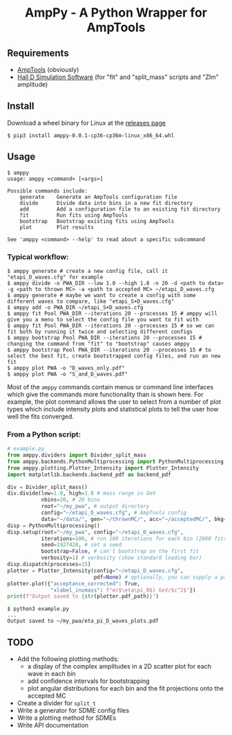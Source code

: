 <h1 align="center">AmpPy - A Python Wrapper for AmpTools</h1>


## Requirements
* [AmpTools](https://github.com/mashephe/AmpTools/tree/master/AmpTools) (obviously)
* [Hall D Simulation Software](https://github.com/JeffersonLab/halld_sim) (for "fit" and "split_mass" scripts and "Zlm" amplitude)

## Install
Download a wheel binary for Linux at the [releases page](https://github.com/denehoffman/amppy/releases)
```shell
$ pip3 install amppy-0.0.1-cp36-cp36m-linux_x86_64.whl
```

## Usage
```shell
$ amppy
usage: amppy <command> [<args>]

Possible commands include:
    generate    Generate an AmpTools configuration file
    divide      Divide data into bins in a new fit directory
    add         Add a configuration file to an existing fit directory
    fit         Run fits using AmpTools
    bootstrap   Bootstrap existing fits using AmpTools
    plot        Plot results

See 'amppy <command> --help' to read about a specific subcommand
```
### Typical workflow:
```shell
$ amppy generate # create a new config file, call it "etapi_D_waves.cfg" for example
$ amppy divide -o PWA_DIR --low 1.0 --high 1.8 -n 20 -d <path to data> -g <path to thrown MC> -a <path to accepted MC> ~/etapi_D_waves.cfg
$ amppy generate # maybe we want to create a config with some different waves to compare, like "etapi_S+D_waves.cfg"
$ amppy add -o PWA_DIR ~/etapi_S+D_waves.cfg
$ amppy fit Pool PWA_DIR --iterations 20 --processes 15 # amppy will give you a menu to select the config file you want to fit with
$ amppy fit Pool PWA_DIR --iterations 20 --processes 15 # so we can fit both by running it twice and selecting different configs
$ amppy bootstrap Pool PWA_DIR --iterations 20 --processes 15 # changing the command from "fit" to "bootstrap" causes amppy
$ amppy bootstrap Pool PWA_DIR --iterations 20 --processes 15 # to select the best fit, create bootstrapped config files, and run an new fit
$ amppy plot PWA -o "D_waves_only.pdf"
$ amppy plot PWA -o "S_and_D_waves.pdf"
```
Most of the ```amppy``` commands contain menus or command line interfaces which give the commands more functionality than is shown here. For example, the plot command allows the user to select from a number of plot types which include intensity plots and statistical plots to tell the user how well the fits converged.

### From a Python script:
```py
# example.py
from amppy.dividers import Divider_split_mass
from amppy.backends.PythonMultiprocessing import PythonMultiprocessing
from amppy.plotting.Plotter_Intensity import Plotter_Intensity
import matplotlib.backends.backend_pdf as backend_pdf

div = Divider_split_mass()
div.divide(low=1.0, high=1.8 # mass range in GeV
           nbins=20, # 20 bins
           root="~/my_pwa", # output directory
           config="~/etapi_D_waves.cfg", # AmpTools config
           data="~/data/", gen="~/thrownMC/", acc="~/acceptedMC/", bkg=None) # locations of ROOT flat trees for AmpTools
disp = PythonMultiprocessing()
disp.setup(root="~/my_pwa", config="~/etapi_D_waves.cfg",
           iterations=100, # run 100 iterations for each bin (2000 fits total)
           seed=1927428, # set a seed
           bootstrap=False, # can't bootstrap on the first fit
           verbosity=1) # verbosity (show standard loading bar)
disp.dispatch(processes=15)
plotter = Plotter_Intensity(config="~/etapi_D_waves.cfg",
                            pdf=None) # optionally, you can supply a path
plotter.plot({"acceptance_corrected": True,
              "xlabel_invmass": f"m($\eta\pi_0$) GeV/$c^2$"})
print(f"Output saved to {str(plotter.pdf_path)}")
```
```shell
$ python3 example.py
...
Output saved to ~/my_pwa/eta_pi_D_waves_plots.pdf
```

## TODO
* Add the following plotting methods:
    * a display of the complex amplitudes in a 2D scatter plot for each wave in each bin
    * add confidence intervals for bootstrapping
    * plot angular distributions for each bin and the fit projections onto the accepted MC
* Create a divider for ```split_t```
* Write a generator for SDME config files
* Write a plotting method for SDMEs
* Write API documentation
